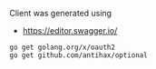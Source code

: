 


Client was generated using
- https://editor.swagger.io/

```
go get golang.org/x/oauth2
go get github.com/antihax/optional
```